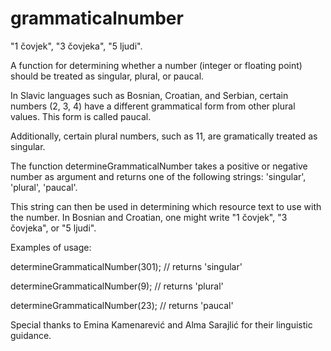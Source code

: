 # grammaticalnumber
"1 čovjek", "3 čovjeka", "5 ljudi".

A function for determining whether a number (integer or floating point) should be treated as singular, plural, or paucal.

In Slavic languages such as Bosnian, Croatian, and Serbian, certain numbers (2, 3, 4) have a different grammatical form from other plural values. This form is called paucal.

Additionally, certain plural numbers, such as 11, are gramatically treated as singular.

The function determineGrammaticalNumber takes a positive or negative number as argument and returns one of the following strings: 'singular', 'plural', 'paucal'.

This string can then be used in determining which resource text to use with the number. In Bosnian and Croatian, one might write "1 čovjek", "3 čovjeka", or "5 ljudi".

Examples of usage:

determineGrammaticalNumber(301); // returns 'singular'

determineGrammaticalNumber(9);   // returns 'plural'

determineGrammaticalNumber(23);  // returns 'paucal'


Special thanks to Emina Kamenarević and Alma Sarajlić for their linguistic guidance.

